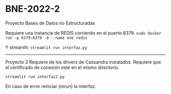 # BNE-2022-2
Proyecto Bases de Datos no Estructuradas

Requiere una instancia de REDIS corriendo en el puerto 6379. 
`sudo docker run -p 6379:6379 -d --name one redis`

Y streamlit:
`streamlit run interfaz.py `

-------
Proyecto 2
Requiere de los drivers de Cassandra instalados.
Requiere que el certificado de conexión esté en el mismo directorio.

`streamlit run interfaz2.py `

En caso de error reinciar (_rerun_) la interfaz.

